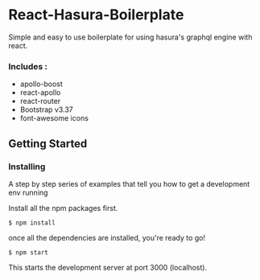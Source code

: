 # React-Hasura-Boilerplate

Simple and easy to use boilerplate for using hasura's graphql engine with react.

### Includes :

* apollo-boost
* react-apollo
* react-router
* Bootstrap v3.37
* font-awesome icons

## Getting Started

### Installing

A step by step series of examples that tell you how to get a development env running

Install all the npm packages first.

```
$ npm install
```

once all the dependencies are installed, you're ready to go!

```
$ npm start
```
This starts the development server at port 3000 (localhost).

<!-- ### Deployment

Add additional notes about how to deploy this on a live system

## Contributing

Please read [CONTRIBUTING.md](https://gist.github.com/PurpleBooth/b24679402957c63ec426) for details on our code of conduct, and the process for submitting pull requests to us.

## Versioning

We use [SemVer](http://semver.org/) for versioning. For the versions available, see the [tags on this repository](https://github.com/your/project/tags).

## Authors

* **Billie Thompson** - *Initial work* - [PurpleBooth](https://github.com/PurpleBooth)

See also the list of [contributors](https://github.com/your/project/contributors) who participated in this project. -->

<!-- ## License

This project is licensed under the MIT License - see the [LICENSE.md](LICENSE.md) file for details

## Acknowledgments

* Hat tip to anyone whose code was used
* Inspiration
* etc -->
